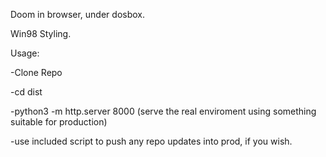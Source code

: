 Doom in browser, under dosbox. 

Win98 Styling. 

Usage: 

-Clone Repo

-cd dist

-python3 -m http.server 8000 (serve the real enviroment using something suitable for production) 

-use included script to push any repo updates into prod, if you wish. 
